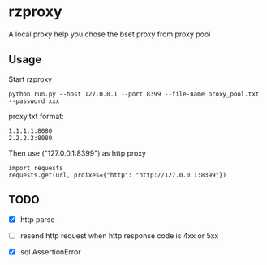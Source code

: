 # rzproxy

A local proxy help you chose the bset proxy from proxy pool


## Usage

Start rzproxy

	python run.py --host 127.0.0.1 --port 8399 --file-name proxy_pool.txt --password xxx

proxy.txt format:
	
	1.1.1.1:8080
	2.2.2.2:8080
	
Then use ("127.0.0.1:8399") as http proxy

	import requests
	requests.get(url, proixes={"http": "http://127.0.0.1:8399"})

## TODO

- [x] http parse

- [ ] resend http request when http response code is 4xx or 5xx 

- [x] sql AssertionError
